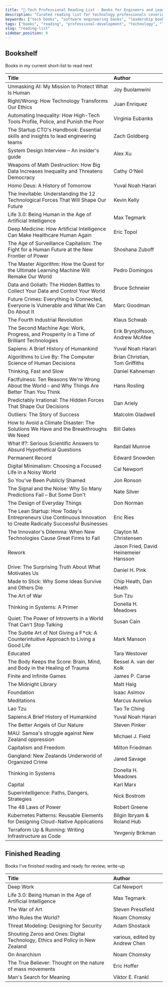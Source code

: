 ```yaml
---
title: "📑 Tech Professional Reading List - Books for Engineers and Leaders"
description: "Curated reading list for technology professionals covering software engineering, leadership, AI ethics, and career development. Current reading and book recommendations."
keywords: ["tech books", "software engineering books", "leadership books", "ai ethics", "technology reading", "professional development", "engineering books"]
tags: ["books", "reading", "professional-development", "technology", "leadership"]
slug: "reading-list"
sidebar_position: 0
---
```


## Bookshelf

Books in my current short-list to read next

|Title|Author|
|:------|:-----------|
| Unmasking AI: My Mission to Protect What Is Human          | Joy Buolamwini   |
| Right/Wrong: How Technology Transforms Our Ethics          | Juan Enriquez    |
| Automating Inequality: How High-Tech Tools Profile, Police, and Punish the Poor | Virginia Eubanks |
| The Startup CTO's Handbook: Essential skills and insights to lead engineering teams | Zach Goldberg   |
| System Design Interview – An insider's guide               | Alex Xu          |
| Weapons of Math Destruction: How Big Data Increases Inequality and Threatens Democracy | Cathy O'Neil    |
| Homo Deus: A History of Tomorrow                           | Yuval Noah Harari|
| The Inevitable: Understanding the 12 Technological Forces That Will Shape Our Future | Kevin Kelly     |
| Life 3.0: Being Human in the Age of Artificial Intelligence | Max Tegmark      |
| Deep Medicine: How Artificial Intelligence Can Make Healthcare Human Again | Eric Topol       |
| The Age of Surveillance Capitalism: The Fight for a Human Future at the New Frontier of Power | Shoshana Zuboff  |
| The Master Algorithm: How the Quest for the Ultimate Learning Machine Will Remake Our World | Pedro Domingos  |
| Data and Goliath: The Hidden Battles to Collect Your Data and Control Your World | Bruce Schneier   |
| Future Crimes: Everything Is Connected, Everyone Is Vulnerable and What We Can Do About It | Marc Goodman    |
| The Fourth Industrial Revolution                           | Klaus Schwab     |
| The Second Machine Age: Work, Progress, and Prosperity in a Time of Brilliant Technologies | Erik Brynjolfsson, Andrew McAfee |
| Sapiens: A Brief History of Humankind                      | Yuval Noah Harari|
| Algorithms to Live By: The Computer Science of Human Decisions | Brian Christian, Tom Griffiths |
| Thinking, Fast and Slow                                    | Daniel Kahneman  |
| Factfulness: Ten Reasons We're Wrong About the World – and Why Things Are Better Than You Think | Hans Rosling    |
| Predictably Irrational: The Hidden Forces That Shape Our Decisions | Dan Ariely        |
| Outliers: The Story of Success                             | Malcolm Gladwell |
| How to Avoid a Climate Disaster: The Solutions We Have and the Breakthroughs We Need | Bill Gates       |
| What If?: Serious Scientific Answers to Absurd Hypothetical Questions | Randall Munroe   |
| Permanent Record                                           | Edward Snowden   |
| Digital Minimalism: Choosing a Focused Life in a Noisy World | Cal Newport      |
| So You've Been Publicly Shamed                             | Jon Ronson       |
| The Signal and the Noise: Why So Many Predictions Fail – But Some Don't | Nate Silver     |
| The Design of Everyday Things                              | Don Norman       |
| The Lean Startup: How Today's Entrepreneurs Use Continuous Innovation to Create Radically Successful Businesses | Eric Ries        |
| The Innovator's Dilemma: When New Technologies Cause Great Firms to Fail | Clayton M. Christensen |
| Rework                                                     | Jason Fried, David Heinemeier Hansson |
| Drive: The Surprising Truth About What Motivates Us       | Daniel H. Pink   |
| Made to Stick: Why Some Ideas Survive and Others Die      | Chip Heath, Dan Heath |
| The Art of War                                             | Sun Tzu          |
| Thinking in Systems: A Primer                             | Donella H. Meadows |
| Quiet: The Power of Introverts in a World That Can't Stop Talking | Susan Cain        |
| The Subtle Art of Not Giving a F*ck: A Counterintuitive Approach to Living a Good Life | Mark Manson      |
| Educated                                                   | Tara Westover    |
| The Body Keeps the Score: Brain, Mind, and Body in the Healing of Trauma | Bessel A. van der Kolk |
|Finite and Infinite Games| James P. Carse|
|The Midnight Library| Matt Haig|
|Foundation| Isaac Asimov|
|Meditations|Marcus Aurelius|
|Lao Tzu|Tao Te Ching|
|Sapiens:A Brief History of Humankind|Yuval Noah Harari|
|The Better Angels of Our Nature|Steven Pinker|
|MAU: Samoa's struggle against New Zealand oppression|Michael J. Field|
|Capitalism and Freedom|Milton Friedman|
|Gangland: New Zealands Underworld of Organized Crime|Jared Savage|
|Thinking in Systems|Donella H. Meadows|
|Capital|Karl Marx|
|Superintelligence: Paths, Dangers, Strategies|Nick Bostrom|
|The 48 Laws of Power| Robert Greene|
|Kubernetes Patterns: Reusable Elements for Designing Cloud-Native Applications| Bilgin Ibryam & Roland Hub|
|Terraform Up & Running: Writing Infrastructure as Code|Yevgeniy Brikman|

## Finished Reading

Books I've finished reading and ready for review, write-up

|Title|Author|
|:------|:-----------|
|Deep Work| Cal Newport|
|Life 3.0: Being Human in the Age of Artificial Intelligence |Max Tegmark|
|The War of Art| Steven Pressfield|
|Who Rules the World?|Noam Chomsky|
|Threat Modeling: Designing for Security| Adam Shostack|
|Shouting Zeros and Ones: Digital Technology, Ethics and Policy in New Zealand| various, edited by Andrew Chen|
|On Anarchism| Noam Chomsky|
|The True Believer: Thought on the nature of mass movements| Eric Hoffer|
|Man's Search for Meaning| Viktor E. Frankl|
